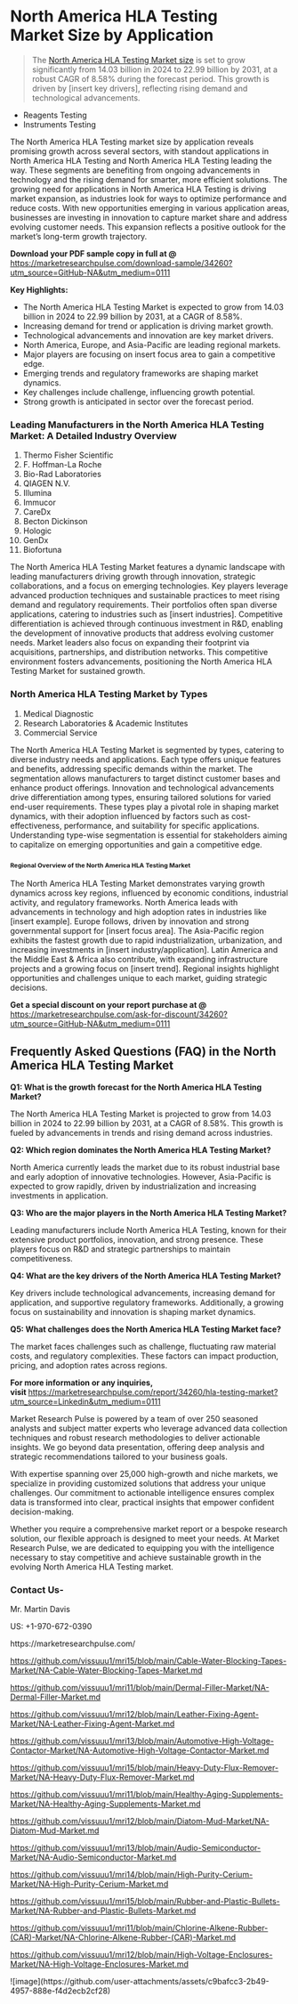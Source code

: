 <h1>North America HLA Testing Market&nbsp;Size by Application</h1><blockquote><p>The <a href="https://marketresearchpulse.com/download-sample/34260?utm_source=GitHub-NA&amp;utm_medium=0111">North America HLA Testing Market size</a> is set to grow significantly from 14.03 billion in 2024 to 22.99 billion by 2031, at a robust CAGR of 8.58% during the forecast period. This growth is driven by [insert key drivers], reflecting rising demand and technological advancements.</p></blockquote><ul><li>Reagents Testing<li> Instruments Testing</li></ul><p>The North America HLA Testing market size by application reveals promising growth across several sectors, with standout applications in North America HLA Testing and North America HLA Testing leading the way. These segments are benefiting from ongoing advancements in technology and the rising demand for smarter, more efficient solutions. The growing need for applications in North America HLA Testing is driving market expansion, as industries look for ways to optimize performance and reduce costs. With new opportunities emerging in various application areas, businesses are investing in innovation to capture market share and address evolving customer needs. This expansion reflects a positive outlook for the market’s long-term growth trajectory.</p><p><strong>Download your PDF sample copy in full at @ </strong><a href="https://marketresearchpulse.com/download-sample/34260?utm_source=GitHub-NA&amp;utm_medium=0111">https://marketresearchpulse.com/download-sample/34260?utm_source=GitHub-NA&amp;utm_medium=0111</a></p><p><strong>Key Highlights: </strong></p><ul><li>The North America HLA Testing Market is expected to grow from 14.03 billion in 2024 to 22.99 billion by 2031, at a CAGR of 8.58%.</li><li>Increasing demand for trend or application is driving market growth.</li><li>Technological advancements and innovation are key market drivers.</li><li>North America, Europe, and Asia-Pacific are leading regional markets.</li><li>Major players are focusing on insert focus area to gain a competitive edge.</li><li>Emerging trends and regulatory frameworks are shaping market dynamics.</li><li>Key challenges include challenge, influencing growth potential.</li><li>Strong growth is anticipated in sector over the forecast period.</li></ul><h3>Leading Manufacturers in the North America HLA Testing Market: A Detailed Industry Overview</h3><ol><li>Thermo Fisher Scientific</li><li>F. Hoffman-La Roche</li><li>Bio-Rad Laboratories</li><li>QIAGEN N.V.</li><li>Illumina</li><li>Immucor</li><li>CareDx</li><li>Becton Dickinson</li><li>Hologic</li><li>GenDx</li><li>Biofortuna</li></ol><div class="flex max-w-full flex-col flex-grow"><div class="min-h-8 text-message flex w-full flex-col items-end gap-2 whitespace-normal break-words [.text-message+&amp;]:mt-5" dir="auto" data-message-author-role="assistant" data-message-id="fd8432e4-4910-450d-b182-61b7bfb0a01f" data-message-model-slug="gpt-4o"><div class="flex w-full flex-col gap-1 empty:hidden first:pt-[3px]"><div class="markdown prose w-full break-words dark:prose-invert light"><p>The North America HLA Testing Market features a dynamic landscape with leading manufacturers driving growth through innovation, strategic collaborations, and a focus on emerging technologies. Key players leverage advanced production techniques and sustainable practices to meet rising demand and regulatory requirements. Their portfolios often span diverse applications, catering to industries such as [insert industries]. Competitive differentiation is achieved through continuous investment in R&amp;D, enabling the development of innovative products that address evolving customer needs. Market leaders also focus on expanding their footprint via acquisitions, partnerships, and distribution networks. This competitive environment fosters advancements, positioning the North America HLA Testing Market for sustained growth.</p></div></div></div></div><h3>North America HLA Testing Market by Types</h3><ol><li>Medical Diagnostic<li> Research Laboratories & Academic Institutes<li> Commercial Service</li></ol><div class="flex max-w-full flex-col flex-grow"><div class="min-h-8 text-message flex w-full flex-col items-end gap-2 whitespace-normal break-words [.text-message+&amp;]:mt-5" dir="auto" data-message-author-role="assistant" data-message-id="084470be-0bb7-4664-bddf-5156b4f41249" data-message-model-slug="gpt-4o-mini"><div class="flex w-full flex-col gap-1 empty:hidden first:pt-[3px]"><div class="markdown prose w-full break-words dark:prose-invert light"><p>The North America HLA Testing Market is segmented by types, catering to diverse industry needs and applications. Each type offers unique features and benefits, addressing specific demands within the market. The segmentation allows manufacturers to target distinct customer bases and enhance product offerings. Innovation and technological advancements drive differentiation among types, ensuring tailored solutions for varied end-user requirements. These types play a pivotal role in shaping market dynamics, with their adoption influenced by factors such as cost-effectiveness, performance, and suitability for specific applications. Understanding type-wise segmentation is essential for stakeholders aiming to capitalize on emerging opportunities and gain a competitive edge.</p></div></div></div></div><h3><span style="font-size: 11px;">Regional Overview of the North America HLA Testing Market</span></h3><div class="flex max-w-full flex-col flex-grow"><div class="min-h-8 text-message flex w-full flex-col items-end gap-2 whitespace-normal break-words [.text-message+&amp;]:mt-5" dir="auto" data-message-author-role="assistant" data-message-id="e9038762-ce64-4e30-91c9-9bd413514231" data-message-model-slug="gpt-4o-mini"><div class="flex w-full flex-col gap-1 empty:hidden first:pt-[3px]"><div class="markdown prose w-full break-words dark:prose-invert light"><p>The North America HLA Testing Market demonstrates varying growth dynamics across key regions, influenced by economic conditions, industrial activity, and regulatory frameworks. North America leads with advancements in technology and high adoption rates in industries like [insert example]. Europe follows, driven by innovation and strong governmental support for [insert focus area]. The Asia-Pacific region exhibits the fastest growth due to rapid industrialization, urbanization, and increasing investments in [insert industry/application]. Latin America and the Middle East &amp; Africa also contribute, with expanding infrastructure projects and a growing focus on [insert trend]. Regional insights highlight opportunities and challenges unique to each market, guiding strategic decisions.</p></div></div></div></div><p><strong>Get a special discount on your report purchase at @ </strong><a href="https://marketresearchpulse.com/ask-for-discount/34260?utm_source=GitHub-NA&amp;utm_medium=0111">https://marketresearchpulse.com/ask-for-discount/34260?utm_source=GitHub-NA&amp;utm_medium=0111</a></p><h2>Frequently Asked Questions (FAQ) in the North America HLA Testing Market</h2><p><strong>Q1: What is the growth forecast for the North America HLA Testing Market?</strong></p><p>The North America HLA Testing Market is projected to grow from 14.03 billion in 2024 to 22.99 billion by 2031, at a CAGR of 8.58%. This growth is fueled by advancements in trends and rising demand across industries.</p><p><strong>Q2: Which region dominates the North America HLA Testing Market?</strong></p><p>North America currently leads the market due to its robust industrial base and early adoption of innovative technologies. However, Asia-Pacific is expected to grow rapidly, driven by industrialization and increasing investments in application.</p><p><strong>Q3: Who are the major players in the North America HLA Testing Market?</strong></p><p>Leading manufacturers include North America HLA Testing, known for their extensive product portfolios, innovation, and strong presence. These players focus on R&amp;D and strategic partnerships to maintain competitiveness.</p><p><strong>Q4: What are the key drivers of the North America HLA Testing Market?</strong></p><p>Key drivers include technological advancements, increasing demand for application, and supportive regulatory frameworks. Additionally, a growing focus on sustainability and innovation is shaping market dynamics.</p><p><strong>Q5: What challenges does the North America HLA Testing Market face?</strong></p><p>The market faces challenges such as challenge, fluctuating raw material costs, and regulatory complexities. These factors can impact production, pricing, and adoption rates across regions.</p><p><strong>For more information or any inquiries, visit&nbsp;</strong><a href="https://marketresearchpulse.com/report/34260/hla-testing-market?utm_source=Linkedin&utm_medium=0111">https://marketresearchpulse.com/report/34260/hla-testing-market?utm_source=Linkedin&utm_medium=0111</a></p><p>Market Research Pulse is powered by a team of over 250 seasoned analysts and subject matter experts who leverage advanced data collection techniques and robust research methodologies to deliver actionable insights. We go beyond data presentation, offering deep analysis and strategic recommendations tailored to your business goals.</p><p>With expertise spanning over 25,000 high-growth and niche markets, we specialize in providing customized solutions that address your unique challenges. Our commitment to actionable intelligence ensures complex data is transformed into clear, practical insights that empower confident decision-making.</p><p>Whether you require a comprehensive market report or a bespoke research solution, our flexible approach is designed to meet your needs. At Market Research Pulse, we are dedicated to equipping you with the intelligence necessary to stay competitive and achieve sustainable growth in the evolving North America HLA Testing market.</p><h3><strong>Contact Us-</strong></h3><p>Mr. Martin Davis</p><p>US: +1-970-672-0390</p><p>https://marketresearchpulse.com/</p><p><a href="https://github.com/vissuuu1/mri15/blob/main/Cable-Water-Blocking-Tapes-Market/NA-Cable-Water-Blocking-Tapes-Market.md">https://github.com/vissuuu1/mri15/blob/main/Cable-Water-Blocking-Tapes-Market/NA-Cable-Water-Blocking-Tapes-Market.md</a></p><p><a href="https://github.com/vissuuu1/mri11/blob/main/Dermal-Filler-Market/NA-Dermal-Filler-Market.md">https://github.com/vissuuu1/mri11/blob/main/Dermal-Filler-Market/NA-Dermal-Filler-Market.md</a></p><p><a href="https://github.com/vissuuu1/mri12/blob/main/Leather-Fixing-Agent-Market/NA-Leather-Fixing-Agent-Market.md">https://github.com/vissuuu1/mri12/blob/main/Leather-Fixing-Agent-Market/NA-Leather-Fixing-Agent-Market.md</a></p><p><a href="https://github.com/vissuuu1/mri13/blob/main/Automotive-High-Voltage-Contactor-Market/NA-Automotive-High-Voltage-Contactor-Market.md">https://github.com/vissuuu1/mri13/blob/main/Automotive-High-Voltage-Contactor-Market/NA-Automotive-High-Voltage-Contactor-Market.md</a></p><p><a href="https://github.com/vissuuu1/mri15/blob/main/Heavy-Duty-Flux-Remover-Market/NA-Heavy-Duty-Flux-Remover-Market.md">https://github.com/vissuuu1/mri15/blob/main/Heavy-Duty-Flux-Remover-Market/NA-Heavy-Duty-Flux-Remover-Market.md</a></p><p><a href="https://github.com/vissuuu1/mri11/blob/main/Healthy-Aging-Supplements-Market/NA-Healthy-Aging-Supplements-Market.md">https://github.com/vissuuu1/mri11/blob/main/Healthy-Aging-Supplements-Market/NA-Healthy-Aging-Supplements-Market.md</a></p><p><a href="https://github.com/vissuuu1/mri12/blob/main/Diatom-Mud-Market/NA-Diatom-Mud-Market.md">https://github.com/vissuuu1/mri12/blob/main/Diatom-Mud-Market/NA-Diatom-Mud-Market.md</a></p><p><a href="https://github.com/vissuuu1/mri13/blob/main/Audio-Semiconductor-Market/NA-Audio-Semiconductor-Market.md">https://github.com/vissuuu1/mri13/blob/main/Audio-Semiconductor-Market/NA-Audio-Semiconductor-Market.md</a></p><p><a href="https://github.com/vissuuu1/mri14/blob/main/High-Purity-Cerium-Market/NA-High-Purity-Cerium-Market.md">https://github.com/vissuuu1/mri14/blob/main/High-Purity-Cerium-Market/NA-High-Purity-Cerium-Market.md</a></p><p><a href="https://github.com/vissuuu1/mri15/blob/main/Rubber-and-Plastic-Bullets-Market/NA-Rubber-and-Plastic-Bullets-Market.md">https://github.com/vissuuu1/mri15/blob/main/Rubber-and-Plastic-Bullets-Market/NA-Rubber-and-Plastic-Bullets-Market.md</a></p><p><a href="https://github.com/vissuuu1/mri11/blob/main/Chlorine-Alkene-Rubber-(CAR)-Market/NA-Chlorine-Alkene-Rubber-(CAR)-Market.md">https://github.com/vissuuu1/mri11/blob/main/Chlorine-Alkene-Rubber-(CAR)-Market/NA-Chlorine-Alkene-Rubber-(CAR)-Market.md</a></p><p><a href="https://github.com/vissuuu1/mri12/blob/main/High-Voltage-Enclosures-Market/NA-High-Voltage-Enclosures-Market.md">https://github.com/vissuuu1/mri12/blob/main/High-Voltage-Enclosures-Market/NA-High-Voltage-Enclosures-Market.md</a></p>
![image](https://github.com/user-attachments/assets/c9bafcc3-2b49-4957-888e-f4d2ecb2cf28)
